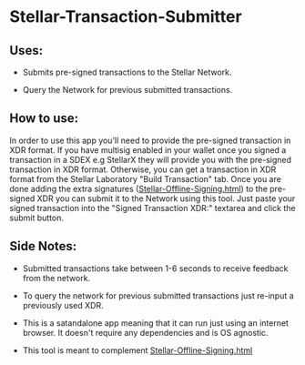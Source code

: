 # Stellar-Transaction-Submitter

## Uses:
- Submits pre-signed transactions to the Stellar Network.
  
- Query the Network for previous submitted transactions.

## How to use: 
  In order to use this app you'll need to provide the pre-signed transaction in XDR format.
  If you have multisig enabled in your wallet once you signed a transaction in a SDEX e.g StellarX they will provide you with
  the pre-signed transaction in XDR format. Otherwise, you can get a transaction in XDR format from the Stellar 
  Laboratory "Build Transaction" tab. Once you are done adding the extra signatures ([Stellar-Offline-Signing.html](https://github.com/Chevy-Lu/Stellar-Offline-Signing)) to the pre-signed XDR you can submit it to the Network using this 
  tool. Just paste your signed transaction into the "Signed Transaction XDR:" textarea and click the submit button. 

## Side Notes:
- Submitted transactions take between 1-6 seconds to receive feedback from the network.

- To query the network for previous submitted transactions just re-input a previously used XDR. 

- This is a satandalone app meaning that it can run just using an internet browser. It doesn't require any dependencies and is OS agnostic.

- This tool is meant to complement [Stellar-Offline-Signing.html](https://github.com/Chevy-Lu/Stellar-Offline-Signing)
